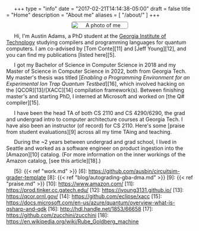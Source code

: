 +++
type = "info"
date = "2017-02-21T14:14:38-05:00"
draft = false
title = "Home"
description = "About me"
aliases = [ "/about/" ]
+++

<style>
p {
  text-indent: 1.5em;
  margin: 0.75em 0 0 0;
}
img {
  border: 1px solid #888;
  border-radius: 4px;
  max-width: 150px;
  display: block;
  margin: 0 auto;
}
</style>

![A photo of me][i1]

Hi, I'm Austin Adams, a PhD student at the [Georgia Institute of
Technology][1] studying compilers and programming languages for quantum
computers. I am co-advised by [Tom Conte][11] and [Jeff Young][12], and
you can find my publications [listed here][5].

I got my Bachelor of Science in Computer Science in 2018 and my Master of
Science in Computer Science in 2022, both from Georgia Tech. My master's thesis
was titled [_Enabling a Programming Environment for an Experimental Ion Trap
Quantum Testbed_][16], which involved hacking on the [QCOR][13]/[XACC][14]
compilation framework(s). Between finishing master's and starting PhD, I
interned at Microsoft and worked on [the Q# compiler][15].

I have been the head TA of both CS 2110 and CS 4290/6290, the grad and
undergrad intro to computer architecture courses at Georgia Tech. I have also
been an instructor (of record) for CS 2110. Here's some [praise from student
evaluations][9] across all my time TAing and teaching.

During the ~2 years between undergrad and grad school, I lived in Seattle and
worked as a software engineer on product ingestion into the [Amazon][10]
catalog. (For more information on the inner workings of the Amazon catalog,
[see this article][18].)


[1]: http://gatech.edu/
[3]: http://kennesaw.edu/
[4]: https://dep.kennesaw.edu/
[5]: {{< ref "work.md" >}}
[6]: https://github.com/ausbin/circuitsim-grader-template
[8]: {{< ref "blog/autograding-gba-dma.md" >}}
[9]: {{< ref "praise.md" >}}
[10]: https://www.amazon.com/
[11]: https://prod.tinker.cc.gatech.edu/
[12]: https://jyoung3131.github.io/
[13]: https://qcor.ornl.gov/
[14]: https://github.com/eclipse/xacc
[15]: https://docs.microsoft.com/en-us/azure/quantum/overview-what-is-qsharp-and-qdk
[16]: http://hdl.handle.net/1853/66658
[17]: https://github.com/zucchini/zucchini
[18]: https://en.wikipedia.org/wiki/Rube_Goldberg_machine

[i1]: /img/about/mugshot.jpg

